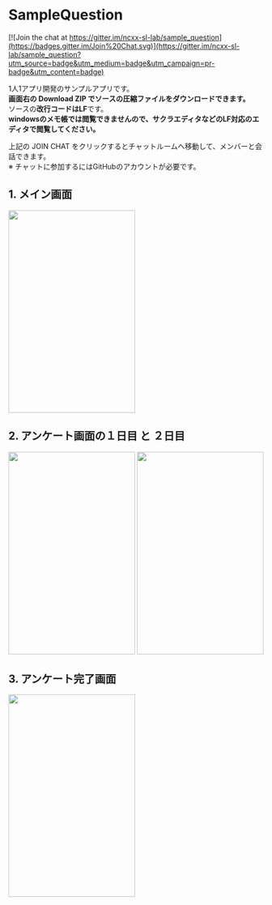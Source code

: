 # SampleQuestion

[![Join the chat at https://gitter.im/ncxx-sl-lab/sample_question](https://badges.gitter.im/Join%20Chat.svg)](https://gitter.im/ncxx-sl-lab/sample_question?utm_source=badge&utm_medium=badge&utm_campaign=pr-badge&utm_content=badge)

1人1アプリ開発のサンプルアプリです。  
**画面右の Download ZIP でソースの圧縮ファイルをダウンロードできます。**  
ソースの**改行コードはLF**です。  
**windowsのメモ帳では閲覧できませんので、サクラエディタなどのLF対応のエディタで閲覧してください。**

上記の JOIN CHAT をクリックするとチャットルームへ移動して、メンバーと会話できます。  
※ チャットに参加するにはGitHubのアカウントが必要です。

## 1. メイン画面  
<img src="http://keepingblog.net/github_images/sample_question/メイン画面.png" width="250" height="400">

## 2. アンケート画面の１日目 と ２日目  
<img src="http://keepingblog.net/github_images/sample_question/アンケート画面の１日目.png" width="250" height="400">
<img src="http://keepingblog.net/github_images/sample_question/アンケート画面の２日目.png" width="250" height="400">

## 3. アンケート完了画面  
<img src="http://keepingblog.net/github_images/sample_question/アンケート完了画面.png" width="250" height="400">
